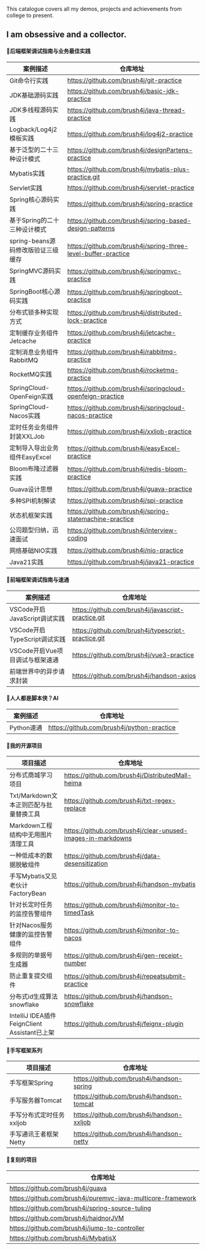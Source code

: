 This catalogue covers all my demos, projects and achievements from college to present. 

I am obsessive and a collector.
---
#### 🌳后端框架调试指南与业务最佳实践
| 案例描述 | 仓库地址 |
| ----------- | ----------- |
| Git命令行实践 | https://github.com/brush4j/git-practice |
| JDK基础源码实践 | https://github.com/brush4j/basic-jdk-practice |
| JDK多线程源码实践 | https://github.com/brush4j/java-thread-practice |
| Logback/Log4j2模板实践 | https://github.com/brush4j/log4j2-practice |
| 基于泛型的二十三种设计模式 | https://github.com/brush4j/designPartens-practice |
| Mybatis实践 | https://github.com/brush4j/mybatis-plus-practice.git |
| Servlet实践 | https://github.com/brush4j/servlet-practice |
| Spring核心源码实践 | https://github.com/brush4j/spring-practice |
| 基于Spring的二十三种设计模式 | https://github.com/brush4j/spring-based-design-patterns |
| spring-beans源码修改版验证三级缓存 | https://github.com/brush4j/spring-three-level-buffer-practice |
| SpringMVC源码实践 | https://github.com/brush4j/springmvc-practice |
| SpringBoot核心源码实践 | https://github.com/brush4j/springboot-practice |
| 分布式锁多种实现方式 | https://github.com/brush4j/distributed-lock-practice |
| 定制缓存业务组件Jetcache | https://github.com/brush4j/jetcache-practice |
| 定制消息业务组件RabbitMQ | https://github.com/brush4j/rabbitmq-practice |
| RocketMQ实践 | https://github.com/brush4j/rocketmq-practice |
| SpringCloud-OpenFeign实践 | https://github.com/brush4j/springcloud-openfeign-practice |
| SpringCloud-Nacos实践 | https://github.com/brush4j/springcloud-nacos-practice |
| 定时任务业务组件封装XXLJob | https://github.com/brush4j/xxljob-practice |
| 定制导入导出业务组件EasyExcel | https://github.com/brush4j/easyExcel-practice |
| Bloom布隆过滤器实践 | https://github.com/brush4j/redis-bloom-practice |
| Guava设计思想 | https://github.com/brush4j/guava-practice |
| 多种SPI机制解读 | https://github.com/brush4j/spi-practice |
| 状态机框架实践 | https://github.com/brush4j/spring-statemachine-practice |
| 公司题型归纳，迅速面试 | https://github.com/brush4j/interview-coding |
| 网络基础NIO实践 | https://github.com/brush4j/nio-practice |
| Java21实践 | https://github.com/brush4j/java21-practice |

#### 🍃前端框架调试指南与速通
| 案例描述 | 仓库地址 |
| ----------- | ----------- |
| VSCode开启JavaScript调试实践 | https://github.com/brush4j/javascript-practice.git |
| VSCode开启TypeScript调试实践 | https://github.com/brush4j/typescript-practice.git |
| VSCode开启Vue项目调试与框架速通 | https://github.com/brush4j/vue3-practice |
| 前端世界中的异步请求封装 | https://github.com/brush4j/handson-axios |

#### 🤖人人都是脚本侠？AI
| 案例描述 | 仓库地址 |
| ----------- | ----------- |
| Python速通 | https://github.com/brush4j/python-practice |

#### 🚀我的开源项目
| 项目描述 | 仓库地址 |
| ----------- | ----------- |
| 分布式商城学习项目 | https://github.com/brush4j/DistributedMall-heima |
| Txt/Markdown文本正则匹配与批量替换工具 | https://github.com/brush4j/txt-regex-replace |
| Markdown工程结构中无用图片清理工具 | https://github.com/brush4j/clear-unused-images-in-markdowns |
| 一种低成本的数据脱敏组件 | https://github.com/brush4j/data-desensitization |
| 手写Mybatis又见老伙计FactoryBean | https://github.com/brush4j/handson-mybatis |
| 针对长定时任务的监控告警组件 | https://github.com/brush4j/monitor-to-timedTask |
| 针对Nacos服务健康的监控告警组件 | https://github.com/brush4j/monitor-to-nacos |
| 多规则的单据号生成器 | https://github.com/brush4j/gen-receipt-number |
| 防止重复提交组件 | https://github.com/brush4j/repeatsubmit-practice |
| 分布式id生成算法snowflake | https://github.com/brush4j/handson-snowflake |
| IntelliJ IDEA插件FeignClient Assistant已上架 | https://github.com/brush4j/feignx-plugin |

#### 🚀手写框架系列
| 项目描述 | 仓库地址 |
| ----------- | ----------- |
| 手写框架Spring | https://github.com/brush4j/handson-spring |
| 手写服务器Tomcat | https://github.com/brush4j/handson-tomcat |
| 手写分布式定时任务xxljob | https://github.com/brush4j/handson-xxljob |
| 手写通讯王者框架Netty | https://github.com/brush4j/handson-netty |


#### 🌱复刻的项目
| 仓库地址 |
| ----------- |
| https://github.com/brush4j/guava |
| https://github.com/brush4j/puremvc-java-multicore-framework |
| https://github.com/brush4j/spring-source-tuling |
| https://github.com/brush4j/haidnorJVM |
| https://github.com/brush4j/jump-to-controller |
| https://github.com/brush4j/MybatisX |
